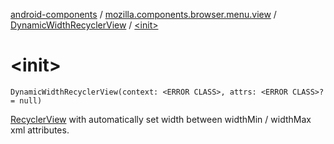 [android-components](../../index.md) / [mozilla.components.browser.menu.view](../index.md) / [DynamicWidthRecyclerView](index.md) / [&lt;init&gt;](./-init-.md)

# &lt;init&gt;

`DynamicWidthRecyclerView(context: <ERROR CLASS>, attrs: <ERROR CLASS>? = null)`

[RecyclerView](#) with automatically set width between widthMin / widthMax xml attributes.

